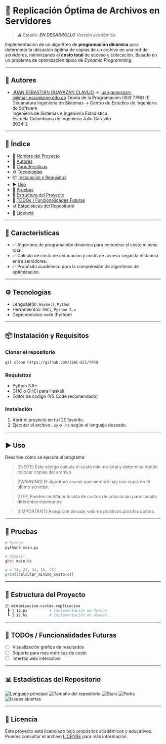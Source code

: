 # 📌 Replicación Óptima de Archivos en Servidores

> ⚠️ Estado: ***EN DESARROLLO*** Versión académica

Implementacion de un algoritmo de **programación dinámica** para determinar la ubicación óptima de copias de un archivo en una red de servidores, minimizando el **costo total** de acceso y colocación. Basado en un problema de optimización típico de *Dynamic Programming*.

---

## 👥 Autores

* [JUAN SEBASTIÁN GUAYAZÁN CLAVIJO](https://github.com/JSGC-ECI) → [juan.guayazan-c@mail.escuelaing.edu.co](mailto:juan.guayazan-c@mail.escuelaing.edu.co)
Teoría de la Programación (ISIS TPRO-1)   
Decanatura Ingeniería de Sistemas → Centro de Estudios de Ingeniería de Software  
Ingeniería de Sistemas e Ingeniería Estadística  
Escuela Colombiana de Ingeniería Julio Garavito  
2024-2

---

## 🧠 Índice

* 📌 [Nombre del Proyecto](#-nombre-del-proyecto)
* 👥 [Autores](#-autores)
* 🚀 [Características](#-características)
* ⚙️ [Tecnologías](#️-tecnologías)
* 📦 [Instalación y Requisitos](#-instalación-y-requisitos)
* ▶️ [Uso](#️-uso)
* 🧪 [Pruebas](#-pruebas)
* 📁 [Estructura del Proyecto](#-estructura-del-proyecto)
* 📌 [TODOs / Funcionalidades Futuras](#-todos--funcionalidades-futuras)
* 📊 [Estadísticas del Repositorio](#-estadísticas-del-repositorio)
* 📄 [Licencia](#-licencia)

---

## 🚀 Características

* ✅ Algoritmo de programación dinámica para encontrar el costo mínimo total.
* ✅ Cálculo de costo de colocación y costo de acceso según la distancia entre servidores.
* ✅ Propósito académico para la comprensión de algoritmos de optimización.

---

## ⚙️ Tecnologías

* Lenguaje(s): `Haskell`, `Python`
* Herramientas: `GHCi`, `Python 3.x`
* Dependencias: `math` (Python)

---

## 📦 Instalación y Requisitos

### Clonar el repositorio

```bash
git clone https://github.com/JSGC-ECI/TPRO
```

### Requisitos

* Python 3.8+
* GHC o GHCi para Haskell
* Editor de código (VS Code recomendado)

### Instalación

1. Abrir el proyecto en tu IDE favorito.
2. Ejecutar el archivo `.py` o `.hs` según el lenguaje deseado.

---

## ▶️ Uso

Describe cómo se ejecuta el programa:

> \[!NOTE]
> Este código calcula el costo mínimo total y determina dónde colocar copias del archivo.

> \[!WARNING]
> El algoritmo asume que siempre hay una copia en el último servidor.

> \[!TIP]
> Puedes modificar la lista de costos de colocación para simular diferentes escenarios.

> \[!IMPORTANT]
> Asegúrate de usar valores positivos para los costos.

---

## 🧪 Pruebas

```bash
# Python
python3 main.py

# Haskell
ghci main.hs
```

```python
c = [4, 23, 43, 56, 75]
print(calcular_minimo_costo(c))
```

---

## 📁 Estructura del Proyecto

```bash
📦 minimizacion-costos-replicacion
 ┣ 📜 12.py          # Implementación en Python
 ┗ 📜 12.hs          # Implementación en Haskell
```

---

## 📌 TODOs / Funcionalidades Futuras

* [ ] Visualización gráfica de resultados
* [ ] Soporte para más métricas de costo
* [ ] Interfaz web interactiva

---

## 📊 Estadísticas del Repositorio

![Lenguaje principal](https://img.shields.io/github/languages/top/JSGC-ECI/TPRO?style=flat-square)
![Tamaño del repositorio](https://img.shields.io/github/repo-size/JSGC-ECI/TPRO?style=flat-square)
![Stars](https://img.shields.io/github/stars/JSGC-ECI/TPRO?style=flat-square)
![Forks](https://img.shields.io/github/forks/JSGC-ECI/TPRO?style=flat-square)
![Issues abiertas](https://img.shields.io/github/issues/JSGC-ECI/TPRO?style=flat-square)

---

## 📄 Licencia

Este proyecto está licenciado bajo propósitos académicos y educativos. Puedes consultar el archivo [LICENSE](./LICENSE) para más información.
